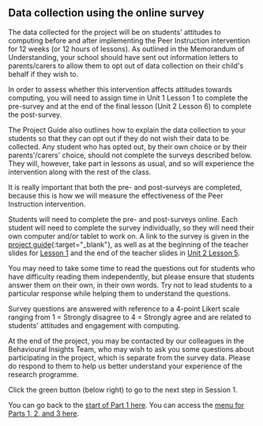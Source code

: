 ## Data collection using the online survey

The data collected for the project will be on students' attitudes to computing before and after implementing the Peer Instruction intervention for 12 weeks (or 12 hours of lessons). As outlined in the Memorandum of Understanding, your school should have sent out information letters to parents/carers to allow them to opt out of data collection on their child's behalf if they wish to.

In order to assess whether this intervention affects attitudes towards computing, you will need to assign time in Unit 1 Lesson 1 to complete the pre-survey and at the end of the final lesson (Unit 2 Lesson 6) to complete the post-survey.

The Project Guide also outlines how to explain the data collection to your students so that they can opt out if they do not wish their data to be collected. Any student who has opted out, by their own choice or by their parents'/carers' choice, should not complete the surveys described below. They will, however, take part in lessons as usual, and so will experience the intervention along with the rest of the class.
 
It is really important that both the pre- and post-surveys are completed, because this is how we will measure the effectiveness of the Peer Instruction intervention. 

Students will need to complete the pre- and post-surveys online. Each student will need to complete the survey individually, so they will need their own computer and/or tablet to work on. A link to the survey is given in the [project guide](https://ncce.io/xiv8pO){:target="_blank"}, as well as at the beginning of the teacher slides for [Lesson 1](https://ncce.io/32M0MZ) and the end of the teacher slides in [Unit 2 Lesson 5](http://ncce.io/ken2FV).

You may need to take some time to read the questions out for students who have difficulty reading them independently, but please ensure that students answer them on their own, in their own words. Try not to lead students to a particular response while helping them to understand the questions.

Survey questions are answered with reference to a 4-point Likert scale ranging from 1 = Strongly disagree to 4 = Strongly agree and are related to students' attitudes and engagement with computing.

At the end of the project, you may be contacted by our colleagues in the Behavioural Insights Team, who may wish to ask you some questions about participating in the project, which is separate from the survey data. Please do respond to them to help us better understand your experience of the research programme.

Click the green button (below right) to go to the next step in Session 1.

You can go back to the [start of Part 1 here](https://projects.raspberrypi.org/en/projects/).
You can access the [menu for Parts 1, 2, and 3 here](https://projects.raspberrypi.org/en/pathways/).
